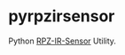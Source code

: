 # pyrpzirsensor
Python [RPZ-IR-Sensor](http://indoor.lolipop.jp/IndoorCorgiElec/RPZ-IR-Sensor.php) Utility.
